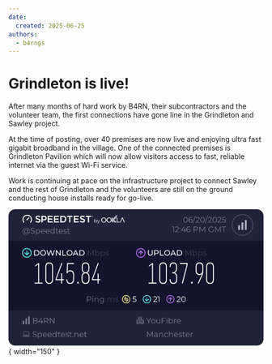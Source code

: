 ```yaml
---
date:
  created: 2025-06-25
authors:
  - b4rngs
---
```


# Grindleton is live!

After many months of hard work by B4RN, their subcontractors and the volunteer team, the first connections have gone line in the Grindleton and Sawley project.

At the time of posting, over 40 premises are now live and enjoying ultra fast gigabit broadband in the village. One of the connected premises is Grindleton Pavilion which will now allow visitors access to fast, reliable internet via the guest Wi-Fi service.

Work is continuing at pace on the infrastructure project to connect Sawley and the rest of Grindleton and the volunteers are still on the ground conducting house installs ready for go-live.

![Image title](/img/pavilion_speedtest.jpg){ width="150" }